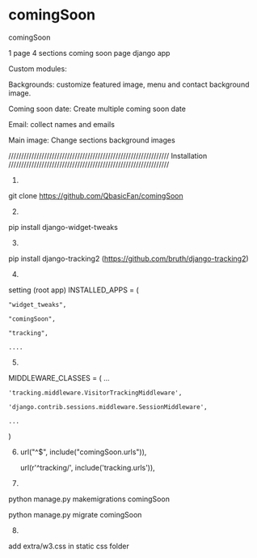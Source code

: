 # comingSoon
comingSoon

1 page 
4 sections 
coming soon page 
 django app
 
Custom modules:

Backgrounds:
customize featured image, menu and contact background image.

Coming soon date:
Create multiple coming soon date

Email:
collect names and emails 

Main image: 
Change sections background images 

///////////////////////////////////////////////////////////////
                  Installation 
///////////////////////////////////////////////////////////////

1)
git clone https://github.com/QbasicFan/comingSoon

2)
pip install django-widget-tweaks


3)
pip install django-tracking2
(https://github.com/bruth/django-tracking2)

4)
setting (root app)
INSTALLED_APPS = (

    "widget_tweaks",
    
    "comingSoon",
    
    "tracking",
    
    ....

5)
MIDDLEWARE_CLASSES = (
    ...
    
    'tracking.middleware.VisitorTrackingMiddleware',
    
    'django.contrib.sessions.middleware.SessionMiddleware',
    
    ...
    
)

    
6)
    url("^$", include("comingSoon.urls")),
    
    url(r'^tracking/', include('tracking.urls')),

7) 
python manage.py makemigrations comingSoon

python manage.py migrate comingSoon

8) 
add extra/w3.css in static css folder

